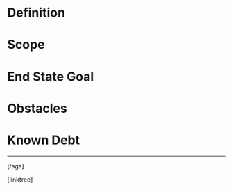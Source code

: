 # Definition

# Scope

# End State Goal

# Obstacles

# Known Debt












___
[tags] 


[linktree]
